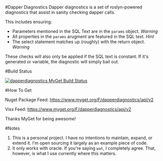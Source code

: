 #Dapper Diagnostics
Dapper diagnostics is a set of roslyn-powered diagnostics that assist in sanity checking dapper calls.

This includes ensuring:
* Parameters mentioned in the SQL Text are in the `params` object. *Warning*
* All properties in the `params` arugment are featured in the SQL text. *Hint*
* The select statement matches up (roughly) with the return object. *Warning*

These checks will also only be applied if the SQL text is constant. If it's generated or variable, the diagnostic will simply bail out.

#Build Status

[![dapperdiagnostics MyGet Build Status](https://www.myget.org/BuildSource/Badge/dapperdiagnostics?identifier=cbbc0b3f-88a7-44fe-8c63-4d54aa8adf49)](https://www.myget.org/)

#How To Get

Nuget Package Feed: https://www.myget.org/F/dapperdiagnostics/api/v2

Visx Feed: https://www.myget.org/F/dapperdiagnostics/api/v2

Thanks MyGet for being awesome!

#Notes

1. This is a personal project. I have no intentions to maintain, expand, or extend it. I'm open sourcing it largely as an example piece of code.
2. It only works with oracle. If you're saying `wat`, I completely agree. That, however, is what I use currently where this matters.